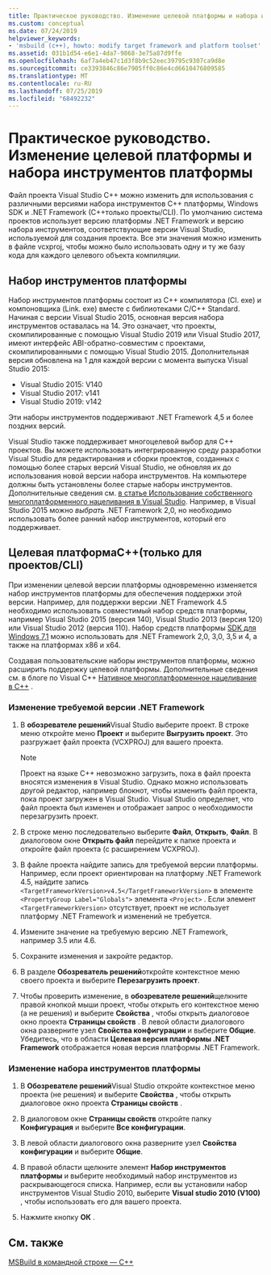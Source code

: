 ```yaml
---
title: Практическое руководство. Изменение целевой платформы и набора инструментов платформы
ms.custom: conceptual
ms.date: 07/24/2019
helpviewer_keywords:
- 'msbuild (c++), howto: modify target framework and platform toolset'
ms.assetid: 031b1d54-e6e1-4da7-9868-3e75a87d9ffe
ms.openlocfilehash: 6af7a4eb47c1d3f8b9c52eec39795c9307ca9d8e
ms.sourcegitcommit: ce3393846c86e7905ff0c86e4cd6610476809585
ms.translationtype: MT
ms.contentlocale: ru-RU
ms.lasthandoff: 07/25/2019
ms.locfileid: "68492232"
---
```

# <a name="how-to-modify-the-target-framework-and-platform-toolset"></a>Практическое руководство. Изменение целевой платформы и набора инструментов платформы

Файл проекта Visual Studio C++ можно изменить для использования с различными версиями набора инструментов C++ платформы, Windows SDK и .NET Framework (C++только проекты/CLI). По умолчанию система проектов использует версию платформы .NET Framework и версию набора инструментов, соответствующие версии Visual Studio, используемой для создания проекта. Все эти значения можно изменить в файле vcxproj, чтобы можно было использовать одну и ту же базу кода для каждого целевого объекта компиляции.

## <a name="platform-toolset"></a>Набор инструментов платформы

Набор инструментов платформы состоит из C++ компилятора (Cl. exe) и компоновщика (Link. exe) вместе с библиотеками C/C++ Standard. Начиная с версии Visual Studio 2015, основная версия набора инструментов оставалась на 14. Это означает, что проекты, скомпилированные с помощью Visual Studio 2019 или Visual Studio 2017, имеют интерфейс ABI-обратно-совместим с проектами, скомпилированными с помощью Visual Studio 2015. Дополнительная версия обновлена на 1 для каждой версии с момента выпуска Visual Studio 2015:

- Visual Studio 2015: V140
- Visual Studio 2017: v141
- Visual Studio 2019: v142

Эти наборы инструментов поддерживают .NET Framework 4,5 и более поздних версий.

Visual Studio также поддерживает многоцелевой выбор для C++ проектов. Вы можете использовать интегрированную среду разработки Visual Studio для редактирования и сборки проектов, созданных с помощью более старых версий Visual Studio, не обновляя их до использования новой версии набора инструментов. На компьютере должны быть установлены более старые наборы инструментов. Дополнительные сведения см. [в статье Использование собственного многоплатформенного нацеливания в Visual Studio](../porting/use-native-multi-targeting.md). Например, в Visual Studio 2015 можно *выбрать* .NET Framework 2,0, но необходимо использовать более ранний набор инструментов, который его поддерживает.

## <a name="target-framework-ccli-project-only"></a>Целевая платформаC++(только для проектов/CLI)

При изменении целевой версии платформы одновременно изменяется набор инструментов платформы для обеспечения поддержки этой версии. Например, для поддержки версии .NET Framework 4.5 необходимо использовать совместимый набор средств платформы, например Visual Studio 2015 (версия 140), Visual Studio 2013 (версия 120) или Visual Studio 2012 (версия 110). Набор средств платформы [SDK для Windows 7,1](https://www.microsoft.com/en-us/download/details.aspx?id=8279) можно использовать для .NET Framework 2,0, 3,0, 3,5 и 4, а также на платформах x86 и x64.

Создавая пользовательские наборы инструментов платформы, можно расширить поддержку целевой платформы. Дополнительные сведения см. в блоге по Visual C++ [Нативное многоплатформенное нацеливание в C++](https://blogs.msdn.microsoft.com/vcblog/2009/12/08/c-native-multi-targeting/) .

### <a name="to-change-the-target-framework"></a>Изменение требуемой версии .NET Framework

1. В **обозревателе решений**Visual Studio выберите проект. В строке меню откройте меню **Проект** и выберите **Выгрузить проект**. Это разгружает файл проекта (VCXPROJ) для вашего проекта.

   > [!NOTE]
   >  Проект на языке C++ невозможно загрузить, пока в файл проекта вносятся изменения в Visual Studio. Однако можно использовать другой редактор, например блокнот, чтобы изменить файл проекта, пока проект загружен в Visual Studio. Visual Studio определяет, что файл проекта был изменен и отображает запрос о необходимости перезагрузить проект.

1. В строке меню последовательно выберите **Файл**, **Открыть**, **Файл**. В диалоговом окне **Открыть файл** перейдите к папке проекта и откройте файл проекта (с расширением VCXPROJ).

1. В файле проекта найдите запись для требуемой версии платформы. Например, если проект ориентирован на платформу .NET Framework 4.5, найдите запись `<TargetFrameworkVersion>v4.5</TargetFrameworkVersion>` в элементе `<PropertyGroup Label="Globals">` элемента `<Project>` . Если элемент `<TargetFrameworkVersion>` отсутствует, проект не использует платформу .NET Framework и изменений не требуется.

1. Измените значение на требуемую версию .NET Framework, например 3.5 или 4.6.

1. Сохраните изменения и закройте редактор.

1. В разделе **Обозреватель решений**откройте контекстное меню своего проекта и выберите **Перезагрузить проект**.

1. Чтобы проверить изменение, в **обозревателе решений**щелкните правой кнопкой мыши проект, чтобы открыть его контекстное меню (а не решения) и выберите **Свойства** , чтобы открыть диалоговое окно проекта **Страницы свойств** . В левой области диалогового окна разверните узел **Свойства конфигурации** и выберите **Общие**. Убедитесь, что в области **Целевая версия платформы .NET Framework** отображается новая версия платформы .NET Framework.

### <a name="to-change-the-platform-toolset"></a>Изменение набора инструментов платформы

1. В **Обозревателе решений**Visual Studio откройте контекстное меню проекта (не решения) и выберите **Свойства** , чтобы открыть диалоговое окно проекта **Страницы свойств** .

1. В диалоговом окне **Страницы свойств** откройте папку **Конфигурация** и выберите **Все конфигурации**.

1. В левой области диалогового окна разверните узел **Свойства конфигурации** и выберите **Общие**.

1. В правой области щелкните элемент **Набор инструментов платформы** и выберите необходимый набор инструментов из раскрывающегося списка. Например, если вы установили набор инструментов Visual Studio 2010, выберите **Visual studio 2010 (V100)** , чтобы использовать его для вашего проекта.

1. Нажмите кнопку **ОК** .

## <a name="see-also"></a>См. также

[MSBuild в командной строке — C++](msbuild-visual-cpp.md)
